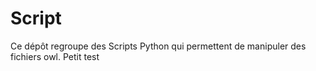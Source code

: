 # Script
Ce dépôt regroupe des Scripts Python qui permettent de manipuler des fichiers owl.
Petit test
